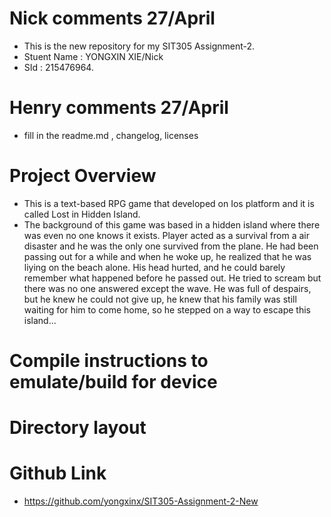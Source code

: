 # Nick comments 27/April
- This is the new repository for my SIT305 Assignment-2.
- Stuent Name : YONGXIN XIE/Nick
- SId : 215476964.

# Henry comments 27/April
- fill in the readme.md , changelog, licenses

# Project Overview
- This is a text-based RPG game that developed on Ios platform and it is called Lost in Hidden Island.
- The background of this game was based in a hidden island where there was even no one knows it exists. Player acted as a survival from a air disaster and he was the only one survived from the plane. He had been passing out for a while and when he woke up, he realized that he was liying on the beach alone. His head hurted, and he could barely remember what happened before he passed out. He tried to scream but there was no one answered except the wave. He was full of despairs, but he knew he could not give up, he knew that his family was still waiting for him to come home, so he stepped on a way to escape this island...
# Compile instructions to emulate/build for device
# Directory layout
# Github Link
- https://github.com/yongxinx/SIT305-Assignment-2-New


